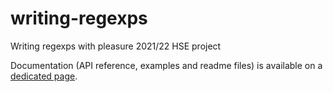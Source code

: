 # writing-regexps
Writing regexps with pleasure 2021/22 HSE project

Documentation (API reference, examples and readme files) is available on a [dedicated
page](https://writing-regexps-2021-22.github.io/docs/).
